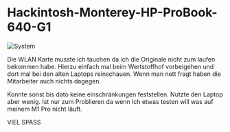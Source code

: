 # Hackintosh-Monterey-HP-ProBook-640-G1

![System](https://user-images.githubusercontent.com/18267888/204320647-86733636-d7ed-443c-b75f-ec4a701e1ec0.png)


Die WLAN Karte musste ich tauchen da ich die Originale nicht zum laufen bekommen habe. Hierzu einfach mal beim Wertstoffhof vorbeigehen und dort mal bei den alten Laptops reinschauen. Wenn man nett fragt haben die Mitarbeiter auch nichts dagegen. 

Konnte sonst bis dato keine einschränkungen feststellen. Nutzte den Laptop aber wenig. Ist nur zum Problieren da wenn ich etwas testen will was auf meinem M1 Pro nicht läuft.

VIEL SPASS
